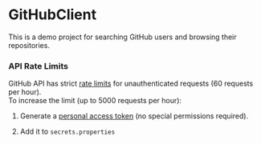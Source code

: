 # GitHubClient

This is a demo project for searching GitHub users and browsing their repositories.

### API Rate Limits

GitHub API has strict [rate limits](https://docs.github.com/en/rest/overview/resources-in-the-rest-api#rate-limiting) for unauthenticated requests (60 requests per hour).  
To increase the limit (up to 5000 requests per hour):

1.  Generate a [personal access token](https://docs.github.com/en/authentication/keeping-your-account-and-data-secure/managing-your-personal-access-tokens) (no special permissions required).

2.  Add it to  `secrets.properties`
